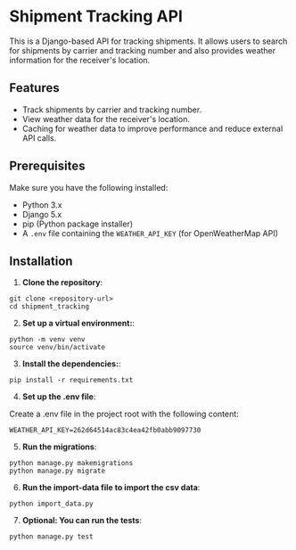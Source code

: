# Shipment Tracking API

This is a Django-based API for tracking shipments. It allows users to search for shipments by carrier and tracking number and also provides weather information for the receiver's location.

## Features

- Track shipments by carrier and tracking number.
- View weather data for the receiver's location.
- Caching for weather data to improve performance and reduce external API calls.

## Prerequisites

Make sure you have the following installed:

- Python 3.x
- Django 5.x
- pip (Python package installer)
- A `.env` file containing the `WEATHER_API_KEY` (for OpenWeatherMap API)

## Installation

1. **Clone the repository**:

```
git clone <repository-url>
cd shipment_tracking
```

2. **Set up a virtual environment:**:

```
python -m venv venv
source venv/bin/activate  
```

3. **Install the dependencies:**:

```
pip install -r requirements.txt
```


4. **Set up the .env file**:

Create a .env file in the project root with the following content:

```
WEATHER_API_KEY=262d64514ac83c4ea42fb0abb9097730
```

5. **Run the migrations**:

```
python manage.py makemigrations
python manage.py migrate
```
6. **Run the import-data file to import the csv data**:

```
python import_data.py
```

7. **Optional: You can run the tests**:

```
python manage.py test
```

